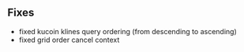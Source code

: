 ## Fixes

- fixed kucoin klines query ordering (from descending to ascending)
- fixed grid order cancel context
